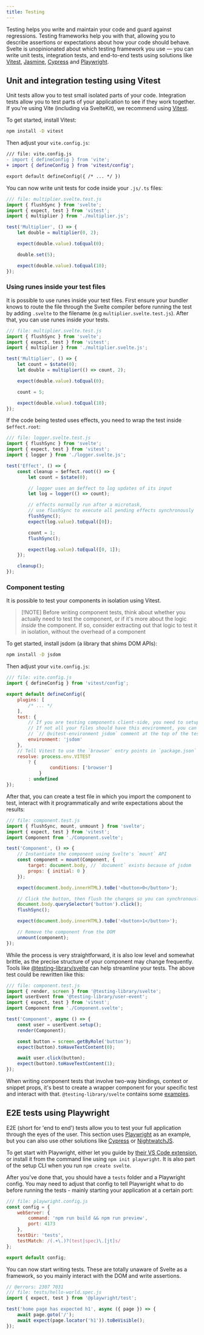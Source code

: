 ```yaml
---
title: Testing
---
```


Testing helps you write and maintain your code and guard against regressions. Testing frameworks help you with that, allowing you to describe assertions or expectations about how your code should behave. Svelte is unopinionated about which testing framework you use — you can write unit tests, integration tests, and end-to-end tests using solutions like [Vitest](https://vitest.dev/), [Jasmine](https://jasmine.github.io/), [Cypress](https://www.cypress.io/) and [Playwright](https://playwright.dev/).

## Unit and integration testing using Vitest

Unit tests allow you to test small isolated parts of your code. Integration tests allow you to test parts of your application to see if they work together. If you're using Vite (including via SvelteKit), we recommend using [Vitest](https://vitest.dev/).

To get started, install Vitest:

```bash
npm install -D vitest
```

Then adjust your `vite.config.js`:

```diff
/// file: vite.config.js
- import { defineConfig } from 'vite';
+ import { defineConfig } from 'vitest/config';

export default defineConfig({ /* ... */ })
```

You can now write unit tests for code inside your `.js/.ts` files:

```js
/// file: multiplier.svelte.test.js
import { flushSync } from 'svelte';
import { expect, test } from 'vitest';
import { multiplier } from './multiplier.js';

test('Multiplier', () => {
	let double = multiplier(0, 2);

	expect(double.value).toEqual(0);

	double.set(5);

	expect(double.value).toEqual(10);
});
```

### Using runes inside your test files

It is possible to use runes inside your test files. First ensure your bundler knows to route the file through the Svelte compiler before running the test by adding `.svelte` to the filename (e.g `multiplier.svelte.test.js`). After that, you can use runes inside your tests.

```js
/// file: multiplier.svelte.test.js
import { flushSync } from 'svelte';
import { expect, test } from 'vitest';
import { multiplier } from './multiplier.svelte.js';

test('Multiplier', () => {
	let count = $state(0);
	let double = multiplier(() => count, 2);

	expect(double.value).toEqual(0);

	count = 5;

	expect(double.value).toEqual(10);
});
```

If the code being tested uses effects, you need to wrap the test inside `$effect.root`:

```js
/// file: logger.svelte.test.js
import { flushSync } from 'svelte';
import { expect, test } from 'vitest';
import { logger } from './logger.svelte.js';

test('Effect', () => {
	const cleanup = $effect.root(() => {
		let count = $state(0);

		// logger uses an $effect to log updates of its input
		let log = logger(() => count);

		// effects normally run after a microtask,
		// use flushSync to execute all pending effects synchronously
		flushSync();
		expect(log.value).toEqual([0]);

		count = 1;
		flushSync();

		expect(log.value).toEqual([0, 1]);
	});

	cleanup();
});
```

### Component testing

It is possible to test your components in isolation using Vitest.

> [!NOTE] Before writing component tests, think about whether you actually need to test the component, or if it's more about the logic _inside_ the component. If so, consider extracting out that logic to test it in isolation, without the overhead of a component

To get started, install jsdom (a library that shims DOM APIs):

```bash
npm install -D jsdom
```

Then adjust your `vite.config.js`:

```js
/// file: vite.config.js
import { defineConfig } from 'vitest/config';

export default defineConfig({
	plugins: [
		/* ... */
	],
	test: {
		// If you are testing components client-side, you need to setup a DOM environment.
		// If not all your files should have this environment, you can use a
		// `// @vitest-environment jsdom` comment at the top of the test files instead.
		environment: 'jsdom'
	},
	// Tell Vitest to use the `browser` entry points in `package.json` files, even though it's running in Node
	resolve: process.env.VITEST
		? {
				conditions: ['browser']
			}
		: undefined
});
```

After that, you can create a test file in which you import the component to test, interact with it programmatically and write expectations about the results:

```js
/// file: component.test.js
import { flushSync, mount, unmount } from 'svelte';
import { expect, test } from 'vitest';
import Component from './Component.svelte';

test('Component', () => {
	// Instantiate the component using Svelte's `mount` API
	const component = mount(Component, {
		target: document.body, // `document` exists because of jsdom
		props: { initial: 0 }
	});

	expect(document.body.innerHTML).toBe('<button>0</button>');

	// Click the button, then flush the changes so you can synchronously write expectations
	document.body.querySelector('button').click();
	flushSync();

	expect(document.body.innerHTML).toBe('<button>1</button>');

	// Remove the component from the DOM
	unmount(component);
});
```

While the process is very straightforward, it is also low level and somewhat brittle, as the precise structure of your component may change frequently. Tools like [@testing-library/svelte](https://testing-library.com/docs/svelte-testing-library/intro/) can help streamline your tests. The above test could be rewritten like this:

```js
/// file: component.test.js
import { render, screen } from '@testing-library/svelte';
import userEvent from '@testing-library/user-event';
import { expect, test } from 'vitest';
import Component from './Component.svelte';

test('Component', async () => {
	const user = userEvent.setup();
	render(Component);

	const button = screen.getByRole('button');
	expect(button).toHaveTextContent(0);

	await user.click(button);
	expect(button).toHaveTextContent(1);
});
```

When writing component tests that involve two-way bindings, context or snippet props, it's best to create a wrapper component for your specific test and interact with that. `@testing-library/svelte` contains some [examples](https://testing-library.com/docs/svelte-testing-library/example).

## E2E tests using Playwright

E2E (short for 'end to end') tests allow you to test your full application through the eyes of the user. This section uses [Playwright](https://playwright.dev/) as an example, but you can also use other solutions like [Cypress](https://www.cypress.io/) or [NightwatchJS](https://nightwatchjs.org/).

To get start with Playwright, either let you guide by [their VS Code extension](https://playwright.dev/docs/getting-started-vscode), or install it from the command line using `npm init playwright`. It is also part of the setup CLI when you run `npm create svelte`.

After you've done that, you should have a `tests` folder and a Playwright config. You may need to adjust that config to tell Playwright what to do before running the tests - mainly starting your application at a certain port:

```js
/// file: playwright.config.js
const config = {
	webServer: {
		command: 'npm run build && npm run preview',
		port: 4173
	},
	testDir: 'tests',
	testMatch: /(.+\.)?(test|spec)\.[jt]s/
};

export default config;
```

You can now start writing tests. These are totally unaware of Svelte as a framework, so you mainly interact with the DOM and write assertions.

```js
// @errors: 2307 7031
/// file: tests/hello-world.spec.js
import { expect, test } from '@playwright/test';

test('home page has expected h1', async ({ page }) => {
	await page.goto('/');
	await expect(page.locator('h1')).toBeVisible();
});
```
